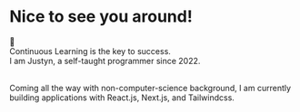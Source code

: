 <h1>Nice to see you around!</h1> 👋 <br>
Continuous Learning is the key to success.<br>
I am Justyn, a self-taught programmer since 2022.<br><br>

Coming all the way with non-computer-science background, I am currently building applications with React.js, Next.js, and Tailwindcss.
<!--
**justynleung/justynleung** is a ✨ _special_ ✨ repository because its `README.md` (this file) appears on your GitHub profile.

Here are some ideas to get you started:

- 🔭 I’m currently working on ...
- 🌱 I’m currently learning ...
- 👯 I’m looking to collaborate on ...
- 🤔 I’m looking for help with ...
- 💬 Ask me about ...
- 📫 How to reach me: ...
- 😄 Pronouns: ...
- ⚡ Fun fact: ...
-->

